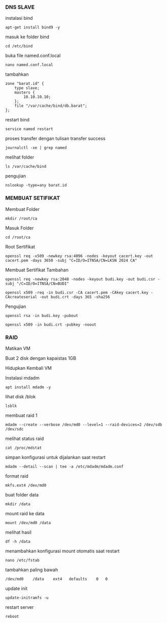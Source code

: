 ### DNS SLAVE

instalasi bind

```plaintext
apt-get install bind9 -y
```

masuk ke folder bind 

```plaintext
cd /etc/bind
```

buka file named.conf.local

```plaintext
nano named.conf.local
```

tambahkan 

```plaintext
zone "barat.id" {
    type slave;
    masters {
        10.10.10.10;
    };
    file "/var/cache/bind/db.barat";
};
```

restart bind

```plaintext
service named restart
```

proses transfer dengan tulisan transfer success

```plaintext
journalctl -xe | grep named
```

melihat folder 

```plaintext
ls /var/cache/bind
```

pengujian

```plaintext
nslookup -type=any barat.id
```

### MEMBUAT SETIFIKAT

Membuat Folder 

```plaintext
mkdir /root/ca
```

Masuk Folder

```plaintext
cd /root/ca
```

Root Sertifikat

```plaintext
openssl req -x509 -newkey rsa:4096 -nodes -keyout cacert.key -out cacert.pem -days 3650 -subj "C=ID/O=ITNSA/CN=LKSN 2024 CA"
```

Membuat Sertifikat Tambahan 

```plaintext
openssl req -newkey rsa:2048 -nodes -keyout budi.key -out budi.csr -subj "/C=ID/O=ITNSA/CN=BUDI"
```

```plaintext
openssl x509 -req -in budi.csr -CA cacert.pem -CAkey cacert.key -CAcreateserial -out budi.crt -days 365 -sha256
```

Pengujian 

```plaintext
openssl rsa -in budi.key -pubout
```

```plaintext
openssl x509 -in budi.crt -pubkey -noout
```

### RAID

Matikan VM

Buat 2 disk dengan kapaistas 1GB

Hidupkan Kembali VM

Instalasi mdadm

```plaintext
apt install mdadm -y
```

lihat disk /blok

```plaintext
lsblk
```

membuat raid 1

```plaintext
mdadm --create --verbose /dev/md0 --level=1 --raid-devices=2 /dev/sdb /dev/sdc
```

melihat status raid

```plaintext
cat /proc/mdstat
```

simpan konfigurasi untuk dijalankan saat restart 

```plaintext
mdadm --detail --scan | tee -a /etc/mdadm/mdadm.conf
```

format raid

```plaintext
mkfs.ext4 /dev/md0
```

buat folder data 

```plaintext
mkdir /data
```

mount raid ke data

```plaintext
mount /dev/md0 /data
```

melihat hasil 

```plaintext
df -h /data
```

menambahkan konfigurasi mount otomatis saat restart 

```plaintext
nano /etc/fstab
```

tambahkan paling bawah

```plaintext
/dev/md0	/data	 ext4	defaults	0	0
```

update init

```plaintext
update-initramfs -u
```

restart server

```plaintext
reboot
```